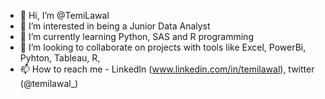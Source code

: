 - 👋 Hi, I’m @TemiLawal
- 👀 I’m interested in being a Junior Data Analyst
- 🌱 I’m currently learning Python, SAS and R programming
- 💞️ I’m looking to collaborate on projects with tools like Excel, PowerBi, Pyhton, Tableau, R, 
- 📫 How to reach me - LinkedIn (www.linkedin.com/in/temilawal), twitter (@temilawal_)

<!---
TemiLawal/TemiLawal is a ✨ special ✨ repository because its `README.md` (this file) appears on your GitHub profile.
You can click the Preview link to take a look at your changes.
--->
